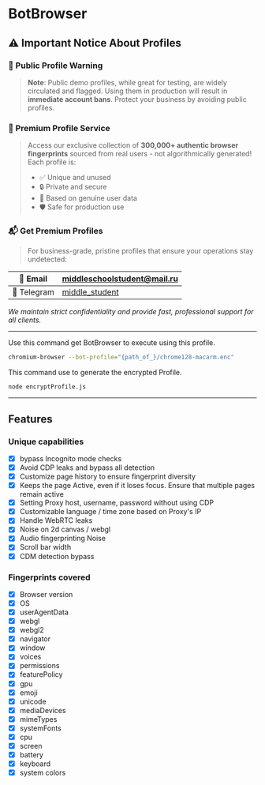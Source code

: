 # BotBrowser

## ⚠️ Important Notice About Profiles

### 🚨 Public Profile Warning
> **Note**: Public demo profiles, while great for testing, are widely circulated and flagged. Using them in production will result in **immediate account bans**. Protect your business by avoiding public profiles.

### 🌟 Premium Profile Service
> Access our exclusive collection of **300,000+ authentic browser fingerprints** sourced from real users - not algorithmically generated! Each profile is:
> - ✅ Unique and unused
> - 🔒 Private and secure
> - 👤 Based on genuine user data
> - 🛡️ Safe for production use

### 📬 Get Premium Profiles
> For business-grade, pristine profiles that ensure your operations stay undetected:

| 📧 Email | [middleschoolstudent@mail.ru](mailto:middleschoolstudent@mail.ru) |
|---------------|---------|
| 📱 Telegram | [middle_student](https://t.me/middle_student) |

*We maintain strict confidentiality and provide fast, professional support for all clients.*

----------

Use this command get BotBrowser to execute using this profile.

```bash
chromium-browser --bot-profile="{path_of_}/chrome128-macarm.enc"
```

This command use to generate the encrypted Profile.

```bash
node encryptProfile.js
```

------

## Features

### Unique capabilities

- [x] bypass Incognito mode checks
- [x] Avoid CDP leaks and bypass all detection
- [x] Customize page history to ensure fingerprint diversity
- [x] Keeps the page Active, even if it loses focus. Ensure that multiple pages remain active
- [x] Setting Proxy host, username, password without using CDP
- [x] Customizable language / time zone based on Proxy's IP
- [x] Handle WebRTC leaks
- [x] Noise on 2d canvas / webgl
- [x] Audio fingerprinting Noise
- [x] Scroll bar width
- [x] CDM detection bypass

### Fingerprints covered

- [x] Browser version
- [x] OS
- [x] userAgentData
- [x] webgl
- [x] webgl2
- [x] navigator
- [x] window
- [x] voices
- [x] permissions
- [x] featurePolicy
- [x] gpu
- [x] emoji
- [x] unicode
- [x] mediaDevices
- [x] mimeTypes
- [x] systemFonts
- [x] cpu
- [x] screen
- [x] battery
- [x] keyboard
- [x] system colors
